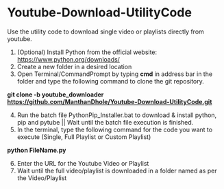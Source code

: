 # Youtube-Download-UtilityCode 
Use the utility code to download single video or playlists directly from youtube.

1. (Optional) Install Python from the official website: https://www.python.org/downloads/ 
2. Create a new folder in a desired location
3. Open Terminal/CommandPrompt by typing **cmd** in address bar in the folder and type the following command to clone the git repository.

**git clone -b youtube_downloader https://github.com/ManthanDhole/Youtube-Download-UtilityCode.git**

4. Run the batch file PythonPip_Installer.bat to download & install python, pip and pytube || Wait until the batch file execution is finished.
5. In the terminal, type the following command for the code you want to execute (Single, Full Playlist or Custom Playlist)

**python FileName.py**

6. Enter the URL for the Youtube Video or Playlist
7. Wait until the full video/playlist is downloaded in a folder named as per the Video/Playlist
